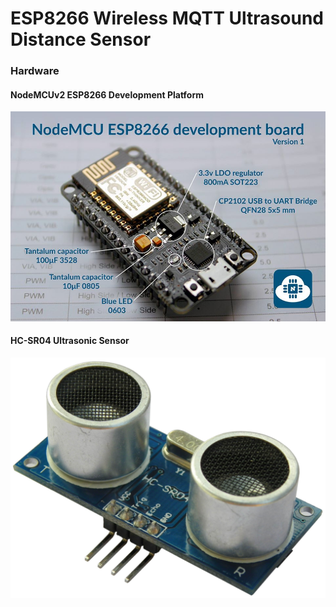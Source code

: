# ESP8266 Wireless MQTT Ultrasound Distance Sensor

### Hardware
#### NodeMCUv2 ESP8266 Development Platform
 ![NodeMCUv2 Photo](./docs/images/official-nodemcu-development-board.jpg)
#### HC-SR04 Ultrasonic Sensor
 ![HC-SR04](./docs/images/HC-SR04-lg.jpg)
